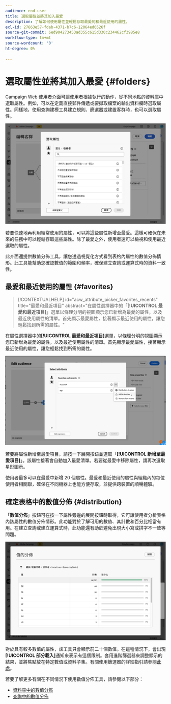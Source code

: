 ```yaml
---
audience: end-user
title: 選取屬性並將其加入最愛
description: 了解如何使用屬性並輕鬆存取最愛的和最近使用的屬性。
exl-id: 27663e57-fdab-4371-b7c6-12064ed6526f
source-git-commit: 6ed904273453ad355c615d330c234462cf3985e8
workflow-type: tm+mt
source-wordcount: '0'
ht-degree: 0%

---
```


# 選取屬性並將其加入最愛 {#folders}

Campaign Web 使用者介面可讓使用者根據執行的動作，從不同地點的資料庫中選取屬性。例如，可以在定義直接郵件傳遞或要擷取檔案的輸出資料欄時選取屬性。同樣地，使用查詢建模工具建立規則、篩選器或建置客群時，也可以選取屬性。

![從資料庫介面選取屬性，顯示屬性選項。](assets/attributes-list.png)

若要快速地再利用經常使用的屬性，可以將這些屬性新增至最愛。這樣可確保在未來的任務中可以輕鬆存取這些屬性。除了最愛之外，使用者還可以檢視和使用最近選取的屬性。

此介面還提供數值分佈工具，讓您透過視覺化方式看到表格內屬性的數值分佈情形。此工具能幫助您確認數值的範圍和頻率，確保建立查詢或運算式時的資料一致性。

## 最愛和最近使用的屬性 {#favorites}

>[!CONTEXTUALHELP]
>id="acw_attribute_picker_favorites_recents"
>title="最愛和最近項目"
>abstract="在屬性選擇器中的「**[!UICONTROL 最愛和最近項目]**」選單以條理分明的視圖顯示您已新增為最愛的屬性，以及最近使用屬性的清單。首先顯示最愛屬性，接著顯示最近使用的屬性，讓您輕鬆找到所需的屬性。"

在屬性選擇器中的&#x200B;**[!UICONTROL 最愛和最近項目]**&#x200B;選單，以條理分明的視圖顯示您已新增為最愛的屬性，以及最近使用屬性的清單。首先顯示最愛屬性，接著顯示最近使用的屬性，讓您輕鬆找到所需的屬性。

![最愛和最近使用屬性的選單，顯示最愛和最近使用的屬性。](assets/attributes-favorite.png)

若要將屬性新增至最愛項目，請按一下展開按鈕並選取「**[!UICONTROL 新增至最愛項目]**」。該屬性接著會自動加入最愛清單。若要從最愛中移除屬性，請再次選取星形圖示。

使用者最多可以在最愛中新增 20 個屬性。最愛和最近使用的屬性與組織內的每位使用者相關聯，確保在不同機器上也能方便存取，並提供跨裝置的順暢體驗。

## 確定表格中的數值分佈 {#distribution}

「**數值分佈**」按鈕可在按一下屬性旁邊的展開按鈕時取得，它可讓使用者分析表格內該屬性的數值分佈情形。此功能對於了解可用的數值、其計數和百分比相當有用。在建立查詢或建立運算式時，此功能還有助於避免出現大小寫或拼字不一致等問題。

![數值分佈工具介面，呈現屬性數值的計數和百分比。](assets/attributes-distribution-values.png)

對於具有較多數值的屬性，該工具只會顯示前二十個數值。在這種情況下，會出現&#x200B;**[!UICONTROL 部分載入]**&#x200B;通知來表示有這個限制。套用進階篩選器來調整顯示的結果，並將焦點放在特定數值或資料子集。有關使用篩選器的詳細指引請參閱[此處](../get-started/work-with-folders.md#filter-the-values)。

若要了解更多有關在不同情況下使用數值分佈工具，請參閱以下部分：

* [資料夾中的數值分佈](../get-started/work-with-folders.md##distribution-values-folder)
* [查詢中的數值分佈](../query/build-query.md#distribution-values-query)